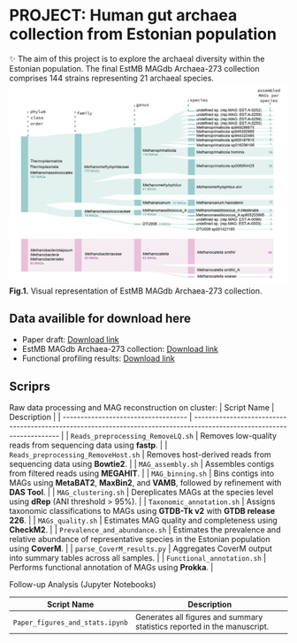 # PROJECT: Human gut archaea collection from Estonian population

✨ The aim of this project is to explore the archaeal diversity within the Estonian population. The final EstMB MAGdb Archaea-273 collection comprises 144 strains representing 21 archaeal species.
![alt text](db.png)
**Fig.1.** Visual representation of EstMB MAGdb Archaea-273 collection.

## Data availible for download here

- Paper draft: [Download link](https://www.biorxiv.org/content/10.1101/2024.07.06.602324v1.full)
- EstMB MAGdb Archaea-273 collection: [Download link](https://www.ebi.ac.uk/ena/browser/view/PRJEB81541)
- Functional profiling results: [Download link](https://figshare.com/articles/dataset/Prokka_annotation/29329166)

## Scriprs

Raw data processing and MAG reconstruction on cluster:
| Script Name                         | Description                                                                                                            |
| ----------------------------------- | ---------------------------------------------------------------------------------------------------------------------- |
| `Reads_preprocessing_RemoveLQ.sh`   | Removes low-quality reads from sequencing data using **fastp**.                                                        |
| `Reads_preprocessing_RemoveHost.sh` | Removes host-derived reads from sequencing data using **Bowtie2**.                                                     |
| `MAG_assembly.sh`                   | Assembles contigs from filtered reads using **MEGAHIT**.                                                       |
| `MAG_binning.sh`                    | Bins contigs into MAGs using **MetaBAT2**, **MaxBin2**, and **VAMB**, followed by refinement with **DAS Tool**.        |
| `MAG_clustering.sh`                 | Dereplicates MAGs at the species level using **dRep** (ANI threshold > 95%).                                           |
| `Taxonomic_annotation.sh`           | Assigns taxonomic classifications to MAGs using **GTDB-Tk v2** with **GTDB release 226**.                              |
| `MAGs_quality.sh`                   | Estimates MAG quality and completeness using **CheckM2**.                                                              |
| `Prevalence_and_abundance.sh`       | Estimates the prevalence and relative abundance of representative species in the Estonian population using **CoverM**. |
| `parse_CoverM_results.py`           | Aggregates CoverM output into summary tables across all samples.                                                       |
| `Functional_annotation.sh`          | Performs functional annotation of MAGs using **Prokka**.                                                               |

Follow-up Analysis (Jupyter Notebooks)

| Script Name                         | Description                                                                                                            |
| ----------------------------------- | ---------------------------------------------------------------------------------------------------------------------- |
| `Paper_figures_and_stats.ipynb`   | Generates all figures and summary statistics reported in the manuscript.                                                        |
